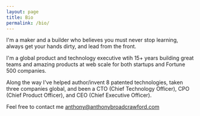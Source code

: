 ```yaml
---
layout: page
title: Bio
permalink: /bio/
---
```


I'm a maker and a builder who believes you must never stop learning, always get your hands dirty,
and lead from the front.  

I'm a global product and technology executive wtih 15+ years building great
teams and amazing products at web scale for both startups and Fortune 500 companies.

Along the way I've helped author/invent 8 patented technologies, taken three companies global, and been a
CTO (Chief Technology Officer), CPO (Chief Product Officer), and CEO (Chief Executive Officer).

Feel free to contact me [anthony@anthonybroadcrawford.com](anthony@anthonybroadcrawford.com)
